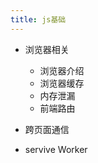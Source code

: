 ```yaml
---
title: js基础
---
```


* 浏览器相关
    * 浏览器介绍 
    * 浏览器缓存
    * 内存泄漏
    * 前端路由
* 跨页面通信

* servive Worker


